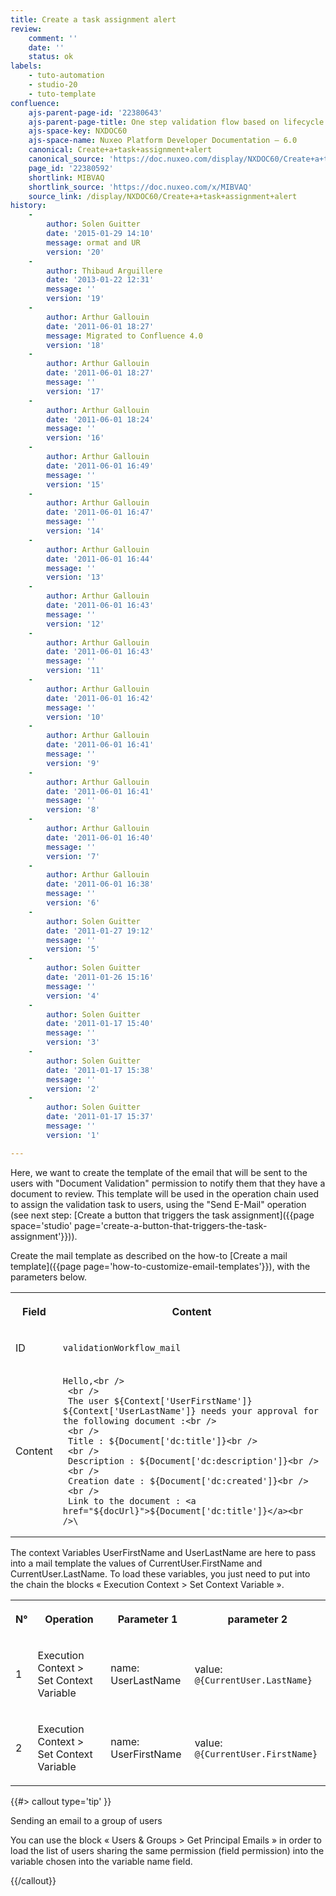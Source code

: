 ```yaml
---
title: Create a task assignment alert
review:
    comment: ''
    date: ''
    status: ok
labels:
    - tuto-automation
    - studio-20
    - tuto-template
confluence:
    ajs-parent-page-id: '22380643'
    ajs-parent-page-title: One step validation flow based on lifecycle only
    ajs-space-key: NXDOC60
    ajs-space-name: Nuxeo Platform Developer Documentation — 6.0
    canonical: Create+a+task+assignment+alert
    canonical_source: 'https://doc.nuxeo.com/display/NXDOC60/Create+a+task+assignment+alert'
    page_id: '22380592'
    shortlink: MIBVAQ
    shortlink_source: 'https://doc.nuxeo.com/x/MIBVAQ'
    source_link: /display/NXDOC60/Create+a+task+assignment+alert
history:
    - 
        author: Solen Guitter
        date: '2015-01-29 14:10'
        message: ormat and UR
        version: '20'
    - 
        author: Thibaud Arguillere
        date: '2013-01-22 12:31'
        message: ''
        version: '19'
    - 
        author: Arthur Gallouin
        date: '2011-06-01 18:27'
        message: Migrated to Confluence 4.0
        version: '18'
    - 
        author: Arthur Gallouin
        date: '2011-06-01 18:27'
        message: ''
        version: '17'
    - 
        author: Arthur Gallouin
        date: '2011-06-01 18:24'
        message: ''
        version: '16'
    - 
        author: Arthur Gallouin
        date: '2011-06-01 16:49'
        message: ''
        version: '15'
    - 
        author: Arthur Gallouin
        date: '2011-06-01 16:47'
        message: ''
        version: '14'
    - 
        author: Arthur Gallouin
        date: '2011-06-01 16:44'
        message: ''
        version: '13'
    - 
        author: Arthur Gallouin
        date: '2011-06-01 16:43'
        message: ''
        version: '12'
    - 
        author: Arthur Gallouin
        date: '2011-06-01 16:43'
        message: ''
        version: '11'
    - 
        author: Arthur Gallouin
        date: '2011-06-01 16:42'
        message: ''
        version: '10'
    - 
        author: Arthur Gallouin
        date: '2011-06-01 16:41'
        message: ''
        version: '9'
    - 
        author: Arthur Gallouin
        date: '2011-06-01 16:41'
        message: ''
        version: '8'
    - 
        author: Arthur Gallouin
        date: '2011-06-01 16:40'
        message: ''
        version: '7'
    - 
        author: Arthur Gallouin
        date: '2011-06-01 16:38'
        message: ''
        version: '6'
    - 
        author: Solen Guitter
        date: '2011-01-27 19:12'
        message: ''
        version: '5'
    - 
        author: Solen Guitter
        date: '2011-01-26 15:16'
        message: ''
        version: '4'
    - 
        author: Solen Guitter
        date: '2011-01-17 15:40'
        message: ''
        version: '3'
    - 
        author: Solen Guitter
        date: '2011-01-17 15:38'
        message: ''
        version: '2'
    - 
        author: Solen Guitter
        date: '2011-01-17 15:37'
        message: ''
        version: '1'

---
```

Here, we want to create the template of the email that will be sent to the users with "Document Validation" permission to notify them that they have a document to review. This template will be used in the operation chain used to assign the validation task to users, using the "Send E-Mail" operation (see next step: [Create a button that triggers the task assignment]({{page space='studio' page='create-a-button-that-triggers-the-task-assignment'}})).

Create the mail template as described on the how-to [Create a mail template]({{page page='how-to-customize-email-templates'}}), with the parameters below.

<table><tbody><tr><th colspan="1">

Field

</th><th colspan="1">

Content

</th></tr><tr><td colspan="1">

ID

</td><td colspan="1">

`validationWorkflow_mail`

</td></tr><tr><td colspan="1">

Content

</td><td colspan="1">

```
Hello,<br /> 
 <br /> 
 The user ${Context['UserFirstName']} ${Context['UserLastName']} needs your approval for the following document :<br /> 
 <br /> 
 Title : ${Document['dc:title']}<br /> 
 <br /> 
 Description : ${Document['dc:description']}<br /> 
 <br /> 
 Creation date : ${Document['dc:created']}<br /> 
 <br /> 
 Link to the document : <a href="${docUrl}">${Document['dc:title']}</a><br />\ 
```

</td></tr></tbody></table>

The context Variables UserFirstName and UserLastName are here to pass into a mail template the values of CurrentUser.FirstName and CurrentUser.LastName. To load these variables, you just need to put into the chain the blocks &laquo; Execution Context > Set Context Variable &raquo;.

<table><tbody><tr><th colspan="1">

N&deg;

</th><th colspan="1">

Operation

</th><th colspan="1">

Parameter 1

</th><th colspan="1">

parameter 2

</th></tr><tr><td colspan="1">

1

</td><td colspan="1">

Execution Context > Set Context Variable

</td><td colspan="1">

name: UserLastName

</td><td colspan="1">

value: `@{CurrentUser.LastName}`

</td></tr><tr><td colspan="1">

2

</td><td colspan="1">

Execution Context > Set Context Variable

</td><td colspan="1">

name: UserFirstName

</td><td colspan="1">

value: `@{CurrentUser.FirstName}`

</td></tr></tbody></table>{{#> callout type='tip' }}

Sending an email to a group of users

You can use the block &laquo; Users & Groups > Get Principal Emails &raquo; in order to load the list of users sharing the same permission (field permission) into the variable chosen into the variable name field.

{{/callout}}